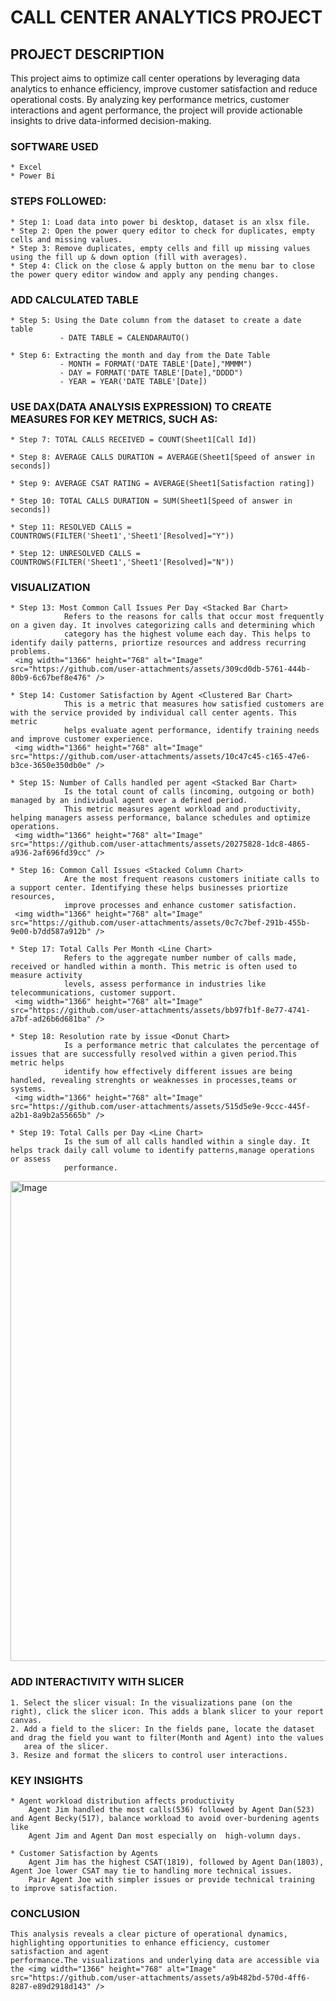 
# CALL CENTER ANALYTICS PROJECT

## PROJECT DESCRIPTION
   This project aims to optimize call center operations by leveraging data analytics to enhance efficiency, improve customer satisfaction and reduce
   operational costs. By analyzing key performance metrics, customer interactions and agent performance, the project will provide actionable insights
   to drive data-informed decision-making.

### SOFTWARE USED
    * Excel
    * Power Bi

### STEPS FOLLOWED:
    * Step 1: Load data into power bi desktop, dataset is an xlsx file.
    * Step 2: Open the power query editor to check for duplicates, empty cells and missing values.
    * Step 3: Remove duplicates, empty cells and fill up missing values using the fill up & down option (fill with averages).
    * Step 4: Click on the close & apply button on the menu bar to close the power query editor window and apply any pending changes.

### ADD CALCULATED TABLE
    * Step 5: Using the Date column from the dataset to create a date table
               - DATE TABLE = CALENDARAUTO()

    * Step 6: Extracting the month and day from the Date Table
               - MONTH = FORMAT('DATE TABLE'[Date],"MMMM")
               - DAY = FORMAT('DATE TABLE'[Date],"DDDD")
               - YEAR = YEAR('DATE TABLE'[Date])

### USE DAX(DATA ANALYSIS EXPRESSION) TO CREATE MEASURES FOR KEY METRICS, SUCH AS:
    * Step 7: TOTAL CALLS RECEIVED = COUNT(Sheet1[Call Id])

    * Step 8: AVERAGE CALLS DURATION = AVERAGE(Sheet1[Speed of answer in seconds])

    * Step 9: AVERAGE CSAT RATING = AVERAGE(Sheet1[Satisfaction rating])

    * Step 10: TOTAL CALLS DURATION = SUM(Sheet1[Speed of answer in seconds])

    * Step 11: RESOLVED CALLS = COUNTROWS(FILTER('Sheet1','Sheet1'[Resolved]="Y"))

    * Step 12: UNRESOLVED CALLS = COUNTROWS(FILTER('Sheet1','Sheet1'[Resolved]="N"))

### VISUALIZATION
    * Step 13: Most Common Call Issues Per Day <Stacked Bar Chart>
                Refers to the reasons for calls that occur most frequently on a given day. It involves categorizing calls and determining which
                category has the highest volume each day. This helps to identify daily patterns, priortize resources and address recurring problems.
     <img width="1366" height="768" alt="Image" src="https://github.com/user-attachments/assets/309cd0db-5761-444b-80b9-6c67bef8e476" />

    * Step 14: Customer Satisfaction by Agent <Clustered Bar Chart>
                This is a metric that measures how satisfied customers are with the service provided by individual call center agents. This metric
                helps evaluate agent performance, identify training needs and improve customer experience.
     <img width="1366" height="768" alt="Image" src="https://github.com/user-attachments/assets/10c47c45-c165-47e6-b3ce-3650e350db0e" />

    * Step 15: Number of Calls handled per agent <Stacked Bar Chart>
                Is the total count of calls (incoming, outgoing or both) managed by an individual agent over a defined period.
                This metric measures agent workload and productivity, helping managers assess performance, balance schedules and optimize operations.
     <img width="1366" height="768" alt="Image" src="https://github.com/user-attachments/assets/20275828-1dc8-4865-a936-2af696fd39cc" />

    * Step 16: Common Call Issues <Stacked Column Chart>
                Are the most frequent reasons customers initiate calls to a support center. Identifying these helps businesses priortize resources,
                improve processes and enhance customer satisfaction.
     <img width="1366" height="768" alt="Image" src="https://github.com/user-attachments/assets/0c7c7bef-291b-455b-9e00-b7dd587a912b" />

    * Step 17: Total Calls Per Month <Line Chart>
                Refers to the aggregate number number of calls made, received or handled within a month. This metric is often used to measure activity 
                levels, assess performance in industries like telecommunications, customer support.
     <img width="1366" height="768" alt="Image" src="https://github.com/user-attachments/assets/bb97fb1f-8e77-4741-a7bf-ad26b6d681ba" />
     
    * Step 18: Resolution rate by issue <Donut Chart>
                Is a performance metric that calculates the percentage of issues that are successfully resolved within a given period.This metric helps
                identify how effectively different issues are being handled, revealing strenghts or weaknesses in processes,teams or systems.
     <img width="1366" height="768" alt="Image" src="https://github.com/user-attachments/assets/515d5e9e-9ccc-445f-a2b1-8a9b2a55665b" />

    * Step 19: Total Calls per Day <Line Chart>
                Is the sum of all calls handled within a single day. It helps track daily call volume to identify patterns,manage operations or assess
                performance.
 <img width="1366" height="768" alt="Image" src="https://github.com/user-attachments/assets/95f329ea-cc60-40e1-adb2-ef48ae3a6282" />

### ADD INTERACTIVITY WITH SLICER
    1. Select the slicer visual: In the visualizations pane (on the right), click the slicer icon. This adds a blank slicer to your report canvas.
    2. Add a field to the slicer: In the fields pane, locate the dataset and drag the field you want to filter(Month and Agent) into the values 
       area of the slicer.
    3. Resize and format the slicers to control user interactions.

### KEY INSIGHTS
    * Agent workload distribution affects productivity
        Agent Jim handled the most calls(536) followed by Agent Dan(523) and Agent Becky(517), balance workload to avoid over-burdening agents like
        Agent Jim and Agent Dan most especially on  high-volumn days.
  
    * Customer Satisfaction by Agents
        Agent Jim has the highest CSAT(1819), followed by Agent Dan(1803), Agent Joe lower CSAT may tie to handling more technical issues.
        Pair Agent Joe with simpler issues or provide technical training to improve satisfaction.
 
### CONCLUSION
    This analysis reveals a clear picture of operational dynamics, highlighting opportunities to enhance efficiency, customer satisfaction and agent
    performance.The visualizations and underlying data are accessible via the <img width="1366" height="768" alt="Image" src="https://github.com/user-attachments/assets/a9b482bd-570d-4ff6-8287-e89d2918d143" />

     
    
        
    
